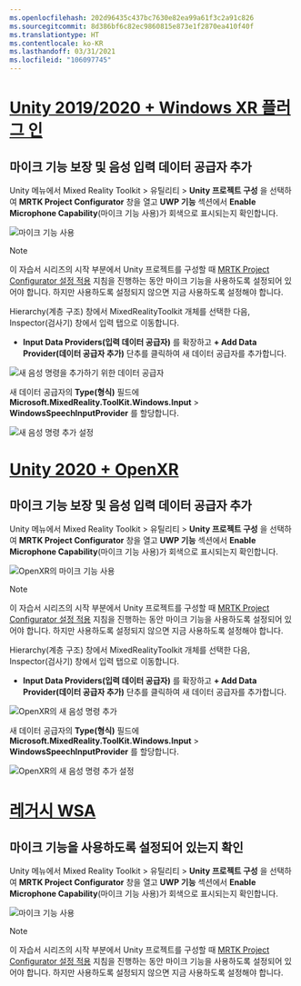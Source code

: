 ```yaml
---
ms.openlocfilehash: 202d96435c437bc7630e82ea99a61f3c2a91c826
ms.sourcegitcommit: 8d386bf6c82ec9860815e873e1f2870ea410f40f
ms.translationtype: HT
ms.contentlocale: ko-KR
ms.lasthandoff: 03/31/2021
ms.locfileid: "106097745"
---
```

# <a name="unity-20192020--windows-xr-plugin"></a>[Unity 2019/2020 + Windows XR 플러그 인](#tab/winxr)

## <a name="ensuring-microphone-capability-and-adding-speech-input-data-provider"></a>마이크 기능 보장 및 음성 입력 데이터 공급자 추가

Unity 메뉴에서 Mixed Reality Toolkit > 유틸리티 > **Unity 프로젝트 구성** 을 선택하여 **MRTK Project Configurator** 창을 열고 **UWP 기능** 섹션에서 **Enable Microphone Capability**(마이크 기능 사용)가 회색으로 표시되는지 확인합니다.

![마이크 기능 사용](../images/mr-learning-base/base-09-section1-step1-1.png)

> [!NOTE]
> 이 자습서 시리즈의 시작 부분에서 Unity 프로젝트를 구성할 때 [MRTK Project Configurator 설정 적용](../mr-learning-base-02.md#configuring-the-unity-project) 지침을 진행하는 동안 마이크 기능을 사용하도록 설정되어 있어야 합니다. 하지만 사용하도록 설정되지 않으면 지금 사용하도록 설정해야 합니다.

Hierarchy(계층 구조) 창에서 MixedRealityToolkit 개체를 선택한 다음, Inspector(검사기) 창에서 입력 탭으로 이동합니다.

* **Input Data Providers(입력 데이터 공급자)** 를 확장하고 **+ Add Data Provider(데이터 공급자 추가)** 단추를 클릭하여 새 데이터 공급자를 추가합니다.

![새 음성 명령을 추가하기 위한 데이터 공급자](../images/mr-learning-base/base-09-section1-step1-2.png)

새 데이터 공급자의 **Type(형식)** 필드에 **Microsoft.MixedReality.ToolKit.Windows.Input** > **WindowsSpeechInputProvider** 를 할당합니다.

![새 음성 명령 추가 설정](../images/mr-learning-base/base-09-section1-step1-3.png)

# <a name="unity-2020--openxr"></a>[Unity 2020 + OpenXR](#tab/openxr)

## <a name="ensuring-microphone-capability-and-adding-speech-input-data-provider"></a>마이크 기능 보장 및 음성 입력 데이터 공급자 추가

Unity 메뉴에서 Mixed Reality Toolkit > 유틸리티 > **Unity 프로젝트 구성** 을 선택하여 **MRTK Project Configurator** 창을 열고 **UWP 기능** 섹션에서 **Enable Microphone Capability**(마이크 기능 사용)가 회색으로 표시되는지 확인합니다.

![OpenXR의 마이크 기능 사용](../images/mr-learning-base/base-09-section1-step1-1.png)

> [!NOTE]
> 이 자습서 시리즈의 시작 부분에서 Unity 프로젝트를 구성할 때 [MRTK Project Configurator 설정 적용](../mr-learning-base-02.md#configuring-the-unity-project) 지침을 진행하는 동안 마이크 기능을 사용하도록 설정되어 있어야 합니다. 하지만 사용하도록 설정되지 않으면 지금 사용하도록 설정해야 합니다.

Hierarchy(계층 구조) 창에서 MixedRealityToolkit 개체를 선택한 다음, Inspector(검사기) 창에서 입력 탭으로 이동합니다.

* **Input Data Providers(입력 데이터 공급자)** 를 확장하고 **+ Add Data Provider(데이터 공급자 추가)** 단추를 클릭하여 새 데이터 공급자를 추가합니다.

![OpenXR의 새 음성 명령 추가](../images/mr-learning-base/base-09-section1-step1-2.png)

새 데이터 공급자의 **Type(형식)** 필드에 **Microsoft.MixedReality.ToolKit.Windows.Input** > **WindowsSpeechInputProvider** 를 할당합니다.

![OpenXR의 새 음성 명령 추가 설정](../images/mr-learning-base/base-09-section1-step1-3.png)

# <a name="legacy-wsa"></a>[레거시 WSA](#tab/wsa)

## <a name="ensuring-the-microphone-capability-is-enabled"></a>마이크 기능을 사용하도록 설정되어 있는지 확인

Unity 메뉴에서 Mixed Reality Toolkit > 유틸리티 > **Unity 프로젝트 구성** 을 선택하여 **MRTK Project Configurator** 창을 열고 **UWP 기능** 섹션에서 **Enable Microphone Capability**(마이크 기능 사용)가 회색으로 표시되는지 확인합니다.

![마이크 기능 사용](../images/mr-learning-base/base-09-section1-step1-1.png)

> [!NOTE]
> 이 자습서 시리즈의 시작 부분에서 Unity 프로젝트를 구성할 때 [MRTK Project Configurator 설정 적용](../mr-learning-base-02.md#creating-the-scene-and-configuring-mrtk) 지침을 진행하는 동안 마이크 기능을 사용하도록 설정되어 있어야 합니다. 하지만 사용하도록 설정되지 않으면 지금 사용하도록 설정해야 합니다.
